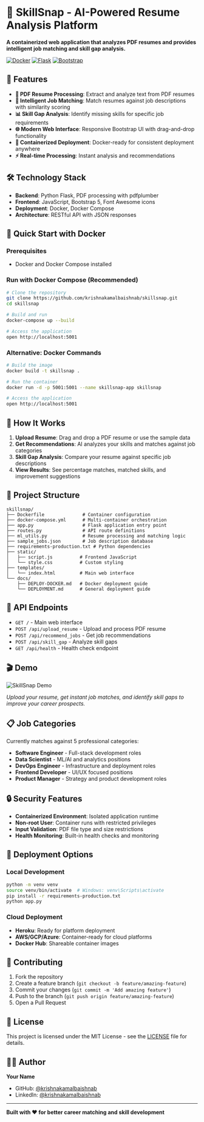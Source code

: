# 🎯 SkillSnap - AI-Powered Resume Analysis Platform

**A containerized web application that analyzes PDF resumes and provides intelligent job matching and skill gap analysis.**

[![Docker](https://img.shields.io/badge/Docker-Ready-blue?logo=docker)](https://www.docker.com/)
[![Flask](https://img.shields.io/badge/Flask-Backend-green?logo=flask)](https://flask.palletsprojects.com/)
[![Bootstrap](https://img.shields.io/badge/Bootstrap-Frontend-purple?logo=bootstrap)](https://getbootstrap.com/)

## 🚀 Features

- **📄 PDF Resume Processing**: Extract and analyze text from PDF resumes
- **🎯 Intelligent Job Matching**: Match resumes against job descriptions with similarity scoring
- **📊 Skill Gap Analysis**: Identify missing skills for specific job requirements
- **🌐 Modern Web Interface**: Responsive Bootstrap UI with drag-and-drop functionality
- **🐳 Containerized Deployment**: Docker-ready for consistent deployment anywhere
- **⚡ Real-time Processing**: Instant analysis and recommendations

## 🛠️ Technology Stack

- **Backend**: Python Flask, PDF processing with pdfplumber
- **Frontend**: JavaScript, Bootstrap 5, Font Awesome icons
- **Deployment**: Docker, Docker Compose
- **Architecture**: RESTful API with JSON responses

## 🐳 Quick Start with Docker

### Prerequisites
- Docker and Docker Compose installed

### Run with Docker Compose (Recommended)
```bash
# Clone the repository
git clone https://github.com/krishnakamalbaishnab/skillsnap.git
cd skillsnap

# Build and run
docker-compose up --build

# Access the application
open http://localhost:5001
```

### Alternative: Docker Commands
```bash
# Build the image
docker build -t skillsnap .

# Run the container
docker run -d -p 5001:5001 --name skillsnap-app skillsnap

# Access the application
open http://localhost:5001
```

## 🎯 How It Works

1. **Upload Resume**: Drag and drop a PDF resume or use the sample data
2. **Get Recommendations**: AI analyzes your skills and matches against job categories
3. **Skill Gap Analysis**: Compare your resume against specific job descriptions
4. **View Results**: See percentage matches, matched skills, and improvement suggestions

## 📂 Project Structure

```
skillsnap/
├── Dockerfile              # Container configuration
├── docker-compose.yml      # Multi-container orchestration
├── app.py                  # Flask application entry point
├── routes.py               # API route definitions
├── ml_utils.py             # Resume processing and matching logic
├── sample_jobs.json        # Job description database
├── requirements-production.txt # Python dependencies
├── static/
│   ├── script.js          # Frontend JavaScript
│   └── style.css          # Custom styling
├── templates/
│   └── index.html         # Main web interface
└── docs/
    ├── DEPLOY-DOCKER.md   # Docker deployment guide
    └── DEPLOYMENT.md      # General deployment guide
```

## 🔧 API Endpoints

- `GET /` - Main web interface
- `POST /api/upload_resume` - Upload and process PDF resume
- `POST /api/recommend_jobs` - Get job recommendations
- `POST /api/skill_gap` - Analyze skill gaps
- `GET /api/health` - Health check endpoint

## 🎬 Demo

![SkillSnap Demo](demo-screenshot.png)

*Upload your resume, get instant job matches, and identify skill gaps to improve your career prospects.*

## 📋 Job Categories

Currently matches against 5 professional categories:
- **Software Engineer** - Full-stack development roles
- **Data Scientist** - ML/AI and analytics positions  
- **DevOps Engineer** - Infrastructure and deployment roles
- **Frontend Developer** - UI/UX focused positions
- **Product Manager** - Strategy and product development roles

## 🔒 Security Features

- **Containerized Environment**: Isolated application runtime
- **Non-root User**: Container runs with restricted privileges
- **Input Validation**: PDF file type and size restrictions
- **Health Monitoring**: Built-in health checks and monitoring

## 🚀 Deployment Options

### Local Development
```bash
python -m venv venv
source venv/bin/activate  # Windows: venv\Scripts\activate
pip install -r requirements-production.txt
python app.py
```

### Cloud Deployment
- **Heroku**: Ready for platform deployment
- **AWS/GCP/Azure**: Container-ready for cloud platforms
- **Docker Hub**: Shareable container images

## 🤝 Contributing

1. Fork the repository
2. Create a feature branch (`git checkout -b feature/amazing-feature`)
3. Commit your changes (`git commit -m 'Add amazing feature'`)
4. Push to the branch (`git push origin feature/amazing-feature`)
5. Open a Pull Request

## 📄 License

This project is licensed under the MIT License - see the [LICENSE](LICENSE) file for details.

## 👨‍💻 Author

**Your Name**
- GitHub: [@krishnakamalbaishnab](https://github.com/krishnakamalbaishnab)
- LinkedIn: [@krishnakamalbaishnab](https://linkedin.com/in/krishnakamalbaishnab)

---

**Built with ❤️ for better career matching and skill development** 